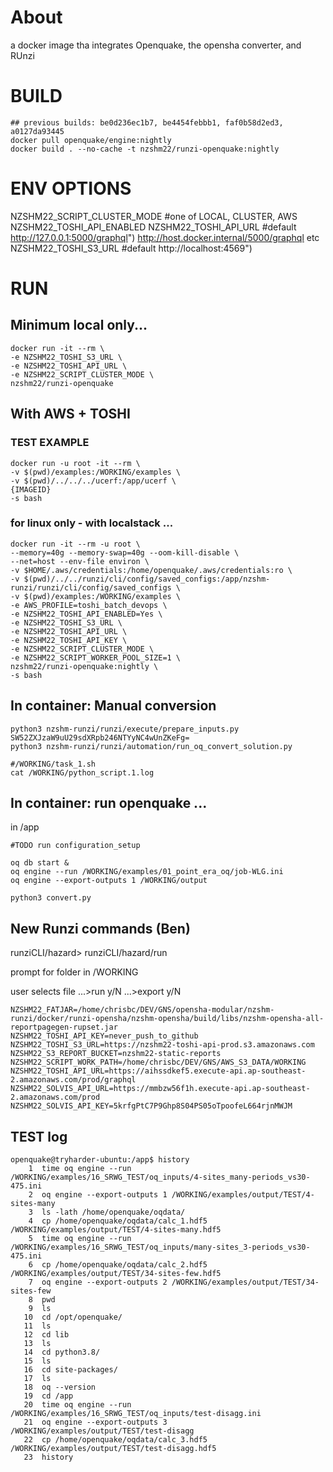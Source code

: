
# About

a docker image tha integrates Openquake, the opensha converter, and RUnzi


# BUILD

```
## previous builds: be0d236ec1b7, be4454febbb1, faf0b58d2ed3, a0127da93445
docker pull openquake/engine:nightly
docker build . --no-cache -t nzshm22/runzi-openquake:nightly
```

# ENV OPTIONS

NZSHM22_SCRIPT_CLUSTER_MODE #one of LOCAL, CLUSTER, AWS
NZSHM22_TOSHI_API_ENABLED
NZSHM22_TOSHI_API_URL 		#default http://127.0.0.1:5000/graphql")  http://host.docker.internal/5000/graphql etc
NZSHM22_TOSHI_S3_URL 		#default http://localhost:4569")

# RUN

## Minimum local only...

```
docker run -it --rm \
-e NZSHM22_TOSHI_S3_URL \
-e NZSHM22_TOSHI_API_URL \
-e NZSHM22_SCRIPT_CLUSTER_MODE \
nzshm22/runzi-openquake
```

## With AWS + TOSHI


### TEST EXAMPLE

```
docker run -u root -it --rm \
-v $(pwd)/examples:/WORKING/examples \
-v $(pwd)/../../../ucerf:/app/ucerf \
{IMAGEID}
-s bash
```

### for linux only - with localstack ...

```
docker run -it --rm -u root \
--memory=40g --memory-swap=40g --oom-kill-disable \
--net=host --env-file environ \
-v $HOME/.aws/credentials:/home/openquake/.aws/credentials:ro \
-v $(pwd)/../../runzi/cli/config/saved_configs:/app/nzshm-runzi/runzi/cli/config/saved_configs \
-v $(pwd)/examples:/WORKING/examples \
-e AWS_PROFILE=toshi_batch_devops \
-e NZSHM22_TOSHI_API_ENABLED=Yes \
-e NZSHM22_TOSHI_S3_URL \
-e NZSHM22_TOSHI_API_URL \
-e NZSHM22_TOSHI_API_KEY \
-e NZSHM22_SCRIPT_CLUSTER_MODE \
-e NZSHM22_SCRIPT_WORKER_POOL_SIZE=1 \
nzshm22/runzi-openquake:nightly \
-s bash
```

## In container: Manual conversion

```
python3 nzshm-runzi/runzi/execute/prepare_inputs.py SW52ZXJzaW9uU29sdXRpb246NTYyNC4wUnZKeFg=
python3 nzshm-runzi/runzi/automation/run_oq_convert_solution.py

#/WORKING/task_1.sh
cat /WORKING/python_script.1.log
```


## In container: run openquake ...

in /app

```
#TODO run configuration_setup

oq db start &
oq engine --run /WORKING/examples/01_point_era_oq/job-WLG.ini
oq engine --export-outputs 1 /WORKING/output
```

```
python3 convert.py
```

## New Runzi commands (Ben)

runziCLI/hazard>
runziCLI/hazard/run

prompt for folder in /WORKING

user selects file
...>run y/N
...>export y/N


```
NZSHM22_FATJAR=/home/chrisbc/DEV/GNS/opensha-modular/nzshm-runzi/docker/runzi-opensha/nzshm-opensha/build/libs/nzshm-opensha-all-reportpagegen-rupset.jar
NZSHM22_TOSHI_API_KEY=never_push_to_github
NZSHM22_TOSHI_S3_URL=https://nzshm22-toshi-api-prod.s3.amazonaws.com
NZSHM22_S3_REPORT_BUCKET=nzshm22-static-reports
NZSHM22_SCRIPT_WORK_PATH=/home/chrisbc/DEV/GNS/AWS_S3_DATA/WORKING
NZSHM22_TOSHI_API_URL=https://aihssdkef5.execute-api.ap-southeast-2.amazonaws.com/prod/graphql
NZSHM22_SOLVIS_API_URL=https://mmbzw56f1h.execute-api.ap-southeast-2.amazonaws.com/prod
NZSHM22_SOLVIS_API_KEY=5krfgPtC7P9Ghp8S04PS05oTpoofeL664rjnMWJM
```


## TEST log

```
openquake@tryharder-ubuntu:/app$ history
    1  time oq engine --run /WORKING/examples/16_SRWG_TEST/oq_inputs/4-sites_many-periods_vs30-475.ini
    2  oq engine --export-outputs 1 /WORKING/examples/output/TEST/4-sites-many
    3  ls -lath /home/openquake/oqdata/
    4  cp /home/openquake/oqdata/calc_1.hdf5 /WORKING/examples/output/TEST/4-sites-many.hdf5
    5  time oq engine --run /WORKING/examples/16_SRWG_TEST/oq_inputs/many-sites_3-periods_vs30-475.ini
    6  cp /home/openquake/oqdata/calc_2.hdf5 /WORKING/examples/output/TEST/34-sites-few.hdf5
    7  oq engine --export-outputs 2 /WORKING/examples/output/TEST/34-sites-few
    8  pwd
    9  ls
   10  cd /opt/openquake/
   11  ls
   12  cd lib
   13  ls
   14  cd python3.8/
   15  ls
   16  cd site-packages/
   17  ls
   18  oq --version
   19  cd /app
   20  time oq engine --run /WORKING/examples/16_SRWG_TEST/oq_inputs/test-disagg.ini
   21  oq engine --export-outputs 3 /WORKING/examples/output/TEST/test-disagg
   22  cp /home/openquake/oqdata/calc_3.hdf5 /WORKING/examples/output/TEST/test-disagg.hdf5
   23  history
```
